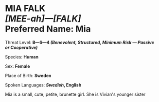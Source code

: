 # MIA FALK<br>*[MEE-ah]&mdash;[FALK]*<br>Preferred Name: Mia

Threat Level: **B&mdash;S&mdash;4 *(Benevolent, Structured, Minimum Risk &mdash; Passive or Cooperative)***

Species: **Human**

Sex: **Female**

Place of Birth: **Sweden**

Spoken Languages: ***Swedish*, English**

Mia is a small, cute, petite, brunette girl. She is Vivian's younger sister

